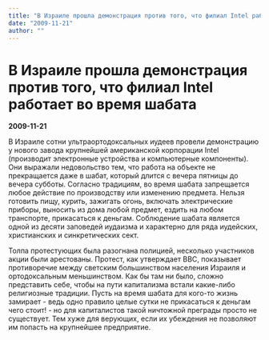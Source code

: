 ```yaml
---
title: "В Израиле прошла демонстрация против того, что филиал Intel работает во время шабата"
date: "2009-11-21"
author: ""
---
```


# В Израиле прошла демонстрация против того, что филиал Intel работает во время шабата

**2009-11-21** 

В Израиле сотни ультраортодоксальных иудеев провели демонстрацию у нового завода крупнейшей американской корпорации Intel (производит электронные устройства и компьютерные компоненты). Они выражали недовольство тем, что работа на объекте не прекращается даже в шабат, который длится с вечера пятницы до вечера субботы. Согласно традициям, во время шабата запрещается любое действие по производству или изменению предмета. Нельзя готовить пищу, курить, зажигать огонь, включать электрические приборы, выносить из дома любой предмет, ездить на любом транспорте, прикасаться к деньгам. Соблюдение шабата является одной из десяти заповедей иудаизма и характерно для ряда иудейских, христианских и синкретических сект.

Толпа протестующих была разогнана полицией, несколько участников акции были арестованы. Протест, как утверждает ВВС, показывает противоречие между светским большинством населения Израиля и ортодоксальным меньшинством. Как бы там ни было, сложно представить себе, чтобы на пути капитализма встали какие-либо религиозные традиции. Пусть на время шабата для кого-то жизнь замирает - ведь одно правило целые сутки не прикасаться к деньгам чего стоит! - но для капиталистов такой ничтожной преграды просто не существует. Тем хуже для верующих, если их убеждения не позволяют им попасть на крупнейшее предприятие.